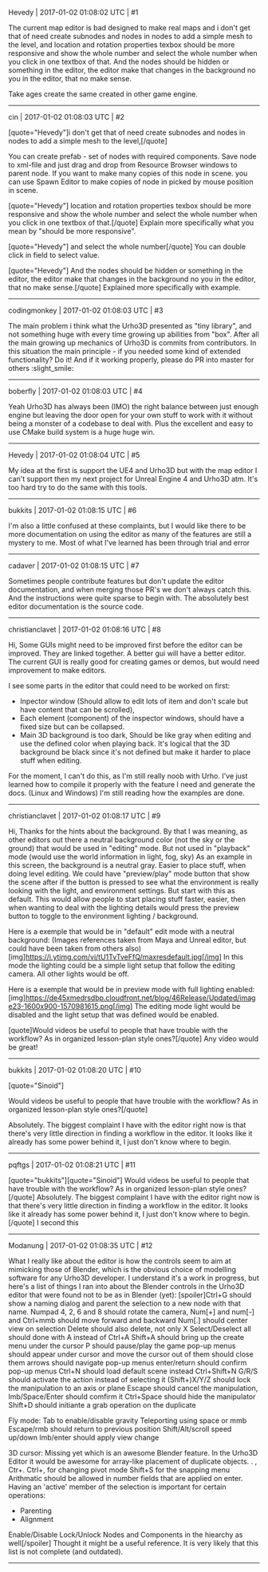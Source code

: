 Hevedy | 2017-01-02 01:08:02 UTC | #1

The current map editor is bad designed to make real maps and i don't get that of need create subnodes and nodes in nodes to add a simple mesh to the level, and location and rotation properties texbox should be more responsive and show the whole number and select the whole number when you click in one textbox of that. And the nodes should be hidden or something in the editor, the editor make that changes in the background no you in the editor, that no make sense.

Take ages create the same created in other game engine.

-------------------------

cin | 2017-01-02 01:08:03 UTC | #2

[quote="Hevedy"]i don't get that of need create subnodes and nodes in nodes to add a simple mesh to the level,[/quote]

You can create prefab - set of nodes with required components. Save node to xml-file and just drag and drop from Resource Browser windows to parent node.
If you want to make many copies of this node in scene. you can use Spawn Editor to make copies of node in picked by mouse position in scene.

[quote="Hevedy"] location and rotation properties texbox should be more responsive and show the whole number and select the whole number when you click in one textbox of that.[/quote]
Explain more specifically what you mean by "should be more responsive".

[quote="Hevedy"] and select the whole number[/quote] 
You can double click in field to select value.

[quote="Hevedy"] And the nodes should be hidden or something in the editor, the editor make that changes in the background no you in the editor, that no make sense.[/quote]
Explained more specifically with example.

-------------------------

codingmonkey | 2017-01-02 01:08:03 UTC | #3

The main problem i think what the Urho3D presented as "tiny library", and not something huge with every time growing up abilities from "box".
After all the main growing up mechanics of Urho3D is commits from contributors. In this situation the main principle  - if you needed some kind of extended functionality? Do it! And if it working properly, please do PR into master for others :slight_smile:

-------------------------

boberfly | 2017-01-02 01:08:03 UTC | #4

Yeah Urho3D has always been (IMO) the right balance between just enough engine but leaving the door open for your own stuff to work with it without being a monster of a codebase to deal with. Plus the excellent and easy to use CMake build system is a huge huge win.

-------------------------

Hevedy | 2017-01-02 01:08:04 UTC | #5

My idea at the first is support the UE4 and Urho3D but with the map editor I can't support then my next project for Unreal Engine 4 and Urho3D atm.
It's too hard try to do the same with this tools.

-------------------------

bukkits | 2017-01-02 01:08:15 UTC | #6

I'm also a little confused at these complaints, but I would like there to be more documentation on using the editor as many of the features are still a mystery to me.
Most of what I've learned has been through trial and error

-------------------------

cadaver | 2017-01-02 01:08:15 UTC | #7

Sometimes people contribute features but don't update the editor documentation, and when merging those PR's we don't always catch this. And the instructions were quite sparse to begin with. The absolutely best editor documentation is the source code.

-------------------------

christianclavet | 2017-01-02 01:08:16 UTC | #8

Hi, 
Some GUIs might need to be improved first before the editor can be improved. They are linked together. A better gui will have a better editor. The current GUI is really good for creating games or demos, but would need improvement to make editors.

I see some parts in the editor that could need to be worked on first:
- Inpector window (Should allow to edit lots of item and don't scale but have content that can be scrolled), 
- Each element (component) of the inspector windows, should have a fixed size but can be collapsed.
- Main 3D background is too dark, Should be like gray when editing and use the defined color when playing back. It's logical that the 3D background be black since it's not defined but make it harder to place stuff when editing.

For the moment, I can't do this, as I'm still really noob with Urho. I've just learned how to compile it properly with the feature I need and generate the docs. (Linux and Windows) I'm still reading how the examples are done.

-------------------------

christianclavet | 2017-01-02 01:08:17 UTC | #9

Hi, Thanks for the hints about the background. By that I was meaning, as other editors out there a neutral background color (not the sky or the ground) that would be used in "editing" mode. But not used in "playback" mode (would use the world information in light, fog, sky)
As an example in this screen, the background is a neutral gray. Easier to place stuff, when doing level editing. We could have "preview/play" mode button that show the scene after if the button is pressed to see what the environment is really looking with the light, and environment settings. But start with this as default. This would allow people to start placing stuff faster, easier, then when wanting to deal with the lighting details would press the preview button to toggle to the environment lighting / background.

Here is a exemple that would be in "default" edit mode with a neutral background: (Images references taken from Maya and Unreal editor, but could have been taken from others also)
[img]https://i.ytimg.com/vi/tU1TvTveFfQ/maxresdefault.jpg[/img]
In this mode the lighting could be a simple light setup that follow the editing camera. All other lights would be off.

Here is a exemple that would be in preview mode with full lighting enabled:
[img]https://de45xmedrsdbp.cloudfront.net/blog/46Release/Updated/image23-1600x900-1570981615.png[/img]
The editing mode light would be disabled and the light setup that was defined would be enabled.

[quote]Would videos be useful to people that have trouble with the workflow? As in organized lesson-plan style ones?[/quote]
Any video would be great!

-------------------------

bukkits | 2017-01-02 01:08:20 UTC | #10

[quote="Sinoid"]

Would videos be useful to people that have trouble with the workflow? As in organized lesson-plan style ones?[/quote]


Absolutely. The biggest complaint I have with the editor right now is that there's very little direction in finding a workflow in the editor. It looks like it already has some power behind it, I just don't know where to begin.

-------------------------

pqftgs | 2017-01-02 01:08:21 UTC | #11

[quote="bukkits"][quote="Sinoid"]
Would videos be useful to people that have trouble with the workflow? As in organized lesson-plan style ones?[/quote]
Absolutely. The biggest complaint I have with the editor right now is that there's very little direction in finding a workflow in the editor. It looks like it already has some power behind it, I just don't know where to begin.[/quote]
I second this

-------------------------

Modanung | 2017-01-02 01:08:35 UTC | #12

What I really like about the editor is how the controls seem to aim at mimicking those of Blender, which is the obvious choice of modelling software for any Urho3D developer.
I understand it's a work in progress, but here's a list of things I ran into about the Blender controls in the Urho3D editor that were found not to be as in Blender (yet):
[spoiler]Ctrl+G should show a naming dialog and parent the selection to a new node with that name.
Numpad 4, 2, 6 and 8 should rotate the camera, Num[+] and num[-] and Ctrl+mmb should move forward and backward
Num[.] should center view on selection
Delete should also delete, not only X
Select/Deselect all should done with A instead of Ctrl+A
Shift+A should bring up the create menu under the cursor
P should pause/play the game
pop-up menus should appear under cursor and move the cursor out of them should close them
arrows should navigate pop-up menus
enter/return should confirm pop-up menus
Ctrl+N should load default scene instead Ctrl+Shift+N
G/R/S should activate the action instead of selecting it
	(Shift+)X/Y/Z should lock the manipulation to an axis or plane
	Escape should cancel the manipulation, lmb/Space/Enter should comfirm it
Ctrl+Space should hide the manipulator
Shift+D should initiante a grab operation on the duplicate

Fly mode:
	Tab to enable/disable gravity
	Teleporting using space or mmb
	Escape/rmb should return to previous position
	Shift/Alt/scroll speed up/down
	lmb/enter should apply view change

3D cursor:
	Missing yet which is an awesome Blender feature. In the Urho3D Editor it would be awesome for array-like placement of duplicate objects.
	. , Ctr+. Ctrl+, for changing pivot mode
	Shift+S for the snapping menu
Arithmatic should be allowed in number fields that are applied on enter.
Having an 'active' member of the selection is important for certain operations:
- Parenting
- Alignment

Enable/Disable Lock/Unlock Nodes and Components in the hiearchy as well[/spoiler]
Thought it might be a useful reference. It is very likely that this list is not complete (and outdated).

-------------------------

